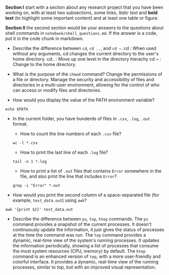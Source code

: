 **Section I**
start with a section about any research project that you have been working on, with at least two subsections, some links, *Italic text* and **bold text** (to highlight some important content) and at least one table or figure. 


**Section II**
the second section would be your answers to the questions about shell commands in `notebook/shell_questions.md`. If the answer is a code, put it in the code chunk in markdown.

- Describe the difference between `cd`, `cd ..`, and `cd ~`.
cd : When used without any arguments, cd changes the current directory to the user's home directory. 
cd.. : Move up one level in the directory hierachy
cd ~ : Change to the home directory.

- What is the purpose of the `chmod` command?
Change the permissions of a file or directory. Manage the security and accessibility of files and directories in a multi-user environment, allowing for the control of who can access or modify files and directories.

- How would you display the value of the PATH environment variable?
```
echo $PATH
```

- In the current folder, you have hunderds of files in `.csv`, `.log`, `.out` format.
    - How to count the line numbers of each `.csv` file?
    ```
    wc -l *.csv
    ```
    - How to print the last line of each `.log` file?
    ```
    tail -n 1 *.log
    ```
    - How to print a list of `.out` files that contains `Error` somewhere in the file, and also print the line that includes `Error`?
    ```
    grep -i "Error" *.out
    ```

- How would you print the second column of a space-separated file (for example, `test_data.out`) using `awk`?
```
awk '{print $2}' test_data.out
```
- Describe the difference between `ps`, `top`, `htop` commands.
The `ps` command provides a snapshot of the current processes. It doesn't continuously update the information, it just gives the status of processes at the time the command was run.
The `top` command provides a dynamic, real-time view of the system's running processes. It updates the information periodically, showing a list of processes that consume the most system resources (CPU, memory) by default.
The `htop` command is an enhanced version of `top`, with a more user-friendly and colorful interface. It provides a dynamic, real-time view of the running processes, similar to top, but with an improved visual representation.

